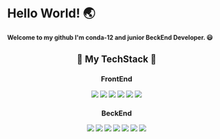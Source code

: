 
<h1>Hello World! 🌏</h1>
<p><b>Welcome to my github I'm conda-12 and junior BeckEnd Developer. 😃</b></p>
<h2 align="center">💪 My TechStack 💪</h2>
<h3 align="center">FrontEnd</h3>
<p align="center">
	<img src="https://img.shields.io/badge/HTML5-E34F26?style=for-the-badge&logo=HTML5&logoColor=white">
	<img src="https://img.shields.io/badge/CSS3-1572B6?style=for-the-badge&logo=CSS3&logoColor=white">
	<img src="https://img.shields.io/badge/JAVASCRIPT-F7DF1E?style=for-the-badge&logo=JavaScript&logoColor=white">
	<img src="https://img.shields.io/badge/BOOTSTRAP-7952B3?style=for-the-badge&logo=BootStrap&logoColor=white">
	<img src="https://img.shields.io/badge/JSP-FF7800?style=for-the-badge&logo=JAVA&logoColor=white">
	<img src="https://img.shields.io/badge/THYMELEAF-005F0F?style=for-the-badge&logo=Thymeleaf&logoColor=white">
</p>
<h3 align="center">BeckEnd</h3>
<p align="center">
	<img src="https://img.shields.io/badge/JAVA-007396?style=for-the-badge&logo=JAVA&logoColor=white">
	<img src="https://img.shields.io/badge/SPRING-6DB33F?style=for-the-badge&logo=Spring&logoColor=white">
	<img src="https://img.shields.io/badge/SPRING BOOT-6DB33F?style=for-the-badge&logo=Spring Boot&logoColor=white">
	<img src="https://img.shields.io/badge/SPRING SECURITY-6DB33F?style=for-the-badge&logo=Spring Security&logoColor=white">
	<img src="https://img.shields.io/badge/SPRING DATA JPA-6DB33F?style=for-the-badge&logo=data:image/svg;base64,PHN2ZyBoZWlnaHQ9IjMwMHB0IiBwcmVzZXJ2ZUFzcGVjdFJhdGlvPSJ4TWlkWU1pZCBtZWV0IiB2aWV3Qm94PSIwIDAgMzAwIDMwMCIgd2lkdGg9IjMwMHB0IiB4bWxucz0iaHR0cDovL3d3dy53My5vcmcvMjAwMC9zdmciLz4=&logoColor=white">
	<img src="https://img.shields.io/badge/HIBERNATE-59666C?style=for-the-badge&logo=Hibernate&logoColor=white">
	<img src="https://img.shields.io/badge/MYSQL-4479A1?style=for-the-badge&logo=MySQL&logoColor=white">
</p>
